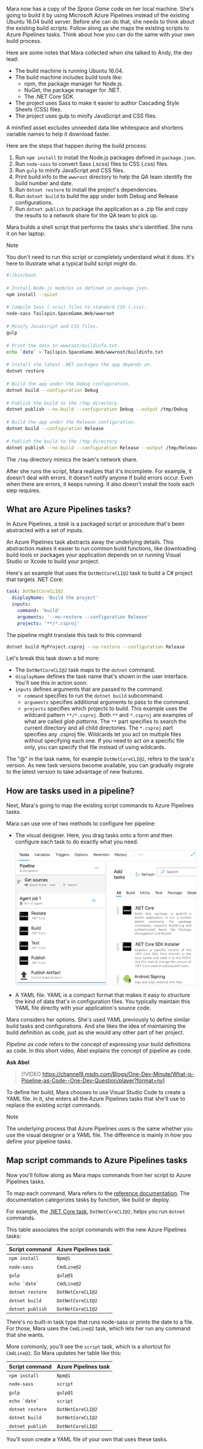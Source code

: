Mara now has a copy of the *Space Game* code on her local machine. She's going to build it by using Microsoft Azure Pipelines instead of the existing Ubuntu 16.04 build server. Before she can do that, she needs to think about the existing build scripts. Follow along as she maps the existing scripts to Azure Pipelines tasks. Think about how you can do the same with your own build process.

Here are some notes that Mara collected when she talked to Andy, the dev lead:

* The build machine is running Ubuntu 16.04.
* The build machine includes build tools like:
  * npm, the package manager for Node.js.
  * NuGet, the package manager for .NET.
  * The .NET Core SDK.
* The project uses Sass to make it easier to author Cascading Style Sheets (CSS) files.
* The project uses gulp to minify JavaScript and CSS files.

A minified asset excludes unneeded data like whitespace and shortens variable names to help it download faster.

Here are the steps that happen during the build process:

1. Run `npm install` to install the Node.js packages defined in `package.json`.
1. Run `node-sass` to convert Sass (.scss) files to CSS (.css) files.
1. Run `gulp` to minify JavaScript and CSS files.
1. Print build info to the `wwwroot` directory to help the QA team identify the build number and date.
1. Run `dotnet restore` to install the project's dependencies.
1. Run `dotnet build` to build the app under both Debug and Release configurations.
1. Run `dotnet publish` to package the application as a .zip file and copy the results to a network share for the QA team to pick up.

Mara builds a shell script that performs the tasks she's identified. She runs it on her laptop.

> [!NOTE]
> You don't need to run this script or completely understand what it does. It's here to illustrate what a typical build script might do.

```bash
#!/bin/bash

# Install Node.js modules as defined in package.json.
npm install --quiet

# Compile Sass (.scss) files to standard CSS (.css).
node-sass Tailspin.SpaceGame.Web/wwwroot

# Minify JavaScript and CSS files.
gulp

# Print the date to wwwroot/buildinfo.txt.
echo `date` > Tailspin.SpaceGame.Web/wwwroot/buildinfo.txt

# Install the latest .NET packages the app depends on.
dotnet restore

# Build the app under the Debug configuration.
dotnet build --configuration Debug

# Publish the build to the /tmp directory.
dotnet publish --no-build --configuration Debug --output /tmp/Debug

# Build the app under the Release configuration.
dotnet build --configuration Release

# Publish the build to the /tmp directory.
dotnet publish --no-build --configuration Release --output /tmp/Release
```

The `/tmp` directory mimics the team's network share.

After she runs the script, Mara realizes that it's incomplete. For example, it doesn't deal with errors. It doesn't notify anyone if build errors occur. Even when there are errors, it keeps running. It also doesn't install the tools each step requires.

## What are Azure Pipelines tasks?

In Azure Pipelines, a _task_ is a packaged script or procedure that's been abstracted with a set of inputs.

An Azure Pipelines task abstracts away the underlying details. This abstraction makes it easier to run common build functions, like downloading build tools or packages your application depends on or running Visual Studio or Xcode to build your project.

Here's an example that uses the `DotNetCoreCLI@2` task to build a C# project that targets .NET Core:

```yml
task: DotNetCoreCLI@2
  displayName: 'Build the project'
  inputs:
    command: 'build'
    arguments: '--no-restore --configuration Release'
    projects: '**/*.csproj'
```

The pipeline might translate this task to this command:

```bash
dotnet build MyProject.csproj --no-restore --configuration Release
```

Let's break this task down a bit more:

* The `DotNetCoreCLI@2` task maps to the `dotnet` command.
* `displayName` defines the task name that's shown in the user interface. You'll see this in action soon.
* `inputs` defines arguments that are passed to the command.
  * `command` specifies to run the `dotnet build` subcommand.
  * `arguments` specifies additional arguments to pass to the command.
  * `projects` specifies which projects to build. This example uses the wildcard pattern `**/*.csproj`.
    Both `**` and `*.csproj` are examples of what are called *glob patterns*.
    The `**` part specifies to search the current directory and all child directories. The `*.csproj` part specifies any .csproj file.
    Wildcards let you act on multiple files without specifying each one. If you need to act on a specific file only, you can specify that file instead of using wildcards.

The "@" in the task name, for example `DotNetCoreCLI@2`, refers to the task's version. As new task versions become available, you can gradually migrate to the latest version to take advantage of new features.

## How are tasks used in a pipeline?

Next, Mara's going to map the existing script commands to Azure Pipelines tasks.

Mara can use one of two methods to configure her pipeline:

* The visual designer. Here, you drag tasks onto a form and then configure each task to do exactly what you need.

    ![The Azure Pipelines visual designer showing build tasks for a .NET Core application](../media/4-visual-designer.png)

* A YAML file. YAML is a compact format that makes it easy to structure the kind of data that's in configuration files. You typically maintain this YAML file directly with your application's source code.

Mara considers her options. She's used YAML previously to define similar build tasks and configurations. And she likes the idea of maintaining the build definition as code, just as she would any other part of her project.

_Pipeline as code_ refers to the concept of expressing your build definitions as code. In this short video, Abel explains the concept of pipeline as code.

**Ask Abel**

> [!VIDEO https://channel9.msdn.com/Blogs/One-Dev-Minute/What-is-Pipeline-as-Code--One-Dev-Question/player?format=ny]

To define her build, Mara chooses to use Visual Studio Code to create a YAML file. In it, she enters all the Azure Pipelines tasks that she'll use to replace the existing script commands.

> [!NOTE]
> The underlying process that Azure Pipelines uses is the same whether you use the visual designer or a YAML file. The difference is mainly in how you define your pipeline tasks.

## Map script commands to Azure Pipelines tasks

Now you'll follow along as Mara maps commands from her script to Azure Pipelines tasks.

To map each command, Mara refers to the [reference documentation](https://docs.microsoft.com/azure/devops/pipelines/tasks/?view=azure-devops&azure-portal=true). The documentation categorizes tasks by function, like build or deploy.

For example, the [.NET Core task](https://docs.microsoft.com/azure/devops/pipelines/tasks/build/dotnet-core?view=azure-devops&azure-portal=true), `DotNetCoreCLI@2`, helps you run `dotnet` commands.

This table associates the script commands with the new Azure Pipelines tasks:

| Script command   | Azure Pipelines task |
|------------------|----------------------|
| `npm install`    | `Npm@1`              |
| `node-sass`      | `CmdLine@2`          |
| `gulp`           | `gulp@1`             |
| ``echo `date` `` | `CmdLine@2`          |
| `dotnet restore` | `DotNetCoreCLI@2`    |
| `dotnet build`   | `DotNetCoreCLI@2`    |
| `dotnet publish` | `DotNetCoreCLI@2`    |

There's no built-in task type that runs node-sass or prints the date to a file. For those, Mara uses the `CmdLine@2` task, which lets her run any command that she wants.

More commonly, you'll see the `script` task, which is a shortcut for `CmdLine@2`. So Mara updates her table like this:

| Script command   | Azure Pipelines task |
|------------------|----------------------|
| `npm install`    | `Npm@1`              |
| `node-sass`      | `script`             |
| `gulp`           | `gulp@1`             |
| ``echo `date` `` | `script`             |
| `dotnet restore` | `DotNetCoreCLI@2`    |
| `dotnet build`   | `DotNetCoreCLI@2`    |
| `dotnet publish` | `DotNetCoreCLI@2`    |

You'll soon create a YAML file of your own that uses these tasks.